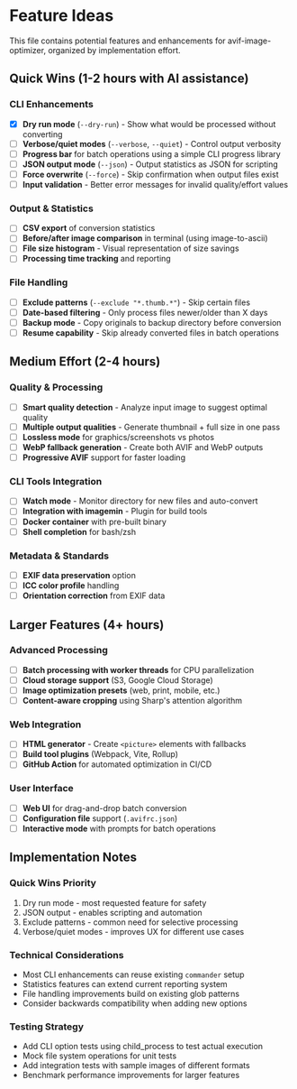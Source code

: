 # Feature Ideas

This file contains potential features and enhancements for avif-image-optimizer, organized by implementation effort.

## Quick Wins (1-2 hours with AI assistance)

### CLI Enhancements
- [x] **Dry run mode** (`--dry-run`) - Show what would be processed without converting
- [ ] **Verbose/quiet modes** (`--verbose`, `--quiet`) - Control output verbosity
- [ ] **Progress bar** for batch operations using a simple CLI progress library
- [ ] **JSON output mode** (`--json`) - Output statistics as JSON for scripting
- [ ] **Force overwrite** (`--force`) - Skip confirmation when output files exist
- [ ] **Input validation** - Better error messages for invalid quality/effort values

### Output & Statistics
- [ ] **CSV export** of conversion statistics
- [ ] **Before/after image comparison** in terminal (using image-to-ascii)
- [ ] **File size histogram** - Visual representation of size savings
- [ ] **Processing time tracking** and reporting

### File Handling
- [ ] **Exclude patterns** (`--exclude "*.thumb.*"`) - Skip certain files
- [ ] **Date-based filtering** - Only process files newer/older than X days
- [ ] **Backup mode** - Copy originals to backup directory before conversion
- [ ] **Resume capability** - Skip already converted files in batch operations

## Medium Effort (2-4 hours)

### Quality & Processing
- [ ] **Smart quality detection** - Analyze input image to suggest optimal quality
- [ ] **Multiple output qualities** - Generate thumbnail + full size in one pass
- [ ] **Lossless mode** for graphics/screenshots vs photos
- [ ] **WebP fallback generation** - Create both AVIF and WebP outputs
- [ ] **Progressive AVIF** support for faster loading

### CLI Tools Integration
- [ ] **Watch mode** - Monitor directory for new files and auto-convert
- [ ] **Integration with imagemin** - Plugin for build tools
- [ ] **Docker container** with pre-built binary
- [ ] **Shell completion** for bash/zsh

### Metadata & Standards
- [ ] **EXIF data preservation** option
- [ ] **ICC color profile** handling
- [ ] **Orientation correction** from EXIF data

## Larger Features (4+ hours)

### Advanced Processing
- [ ] **Batch processing with worker threads** for CPU parallelization
- [ ] **Cloud storage support** (S3, Google Cloud Storage)
- [ ] **Image optimization presets** (web, print, mobile, etc.)
- [ ] **Content-aware cropping** using Sharp's attention algorithm

### Web Integration
- [ ] **HTML generator** - Create `<picture>` elements with fallbacks
- [ ] **Build tool plugins** (Webpack, Vite, Rollup)
- [ ] **GitHub Action** for automated optimization in CI/CD

### User Interface
- [ ] **Web UI** for drag-and-drop batch conversion
- [ ] **Configuration file** support (`.avifrc.json`)
- [ ] **Interactive mode** with prompts for batch operations

## Implementation Notes

### Quick Wins Priority
1. Dry run mode - most requested feature for safety
2. JSON output - enables scripting and automation  
3. Exclude patterns - common need for selective processing
4. Verbose/quiet modes - improves UX for different use cases

### Technical Considerations
- Most CLI enhancements can reuse existing `commander` setup
- Statistics features can extend current reporting system
- File handling improvements build on existing glob patterns
- Consider backwards compatibility when adding new options

### Testing Strategy
- Add CLI option tests using child_process to test actual execution
- Mock file system operations for unit tests
- Add integration tests with sample images of different formats
- Benchmark performance improvements for larger features